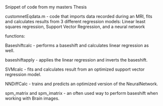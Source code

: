 Snippet of code from my masters Thesis

customnetEqdata.m - code that imports data recorded during an MRI, fits and calculates results from 3 different regression models:
Linear least squares regression, Support Vector Regression, and a neural network

functions:

Baseshiftcalc - performs a baseshift and calculates linear regression as well.

baseshiftapply - applies the linear regression and inverts the baseshift.

SVMcalc - fits and calculates result from an optimized support vector regression model.

NNDiffCalc - trains and predicts an optimized version of the NeuralNetwork.

spm_matrix and spm_imatrix - an often used way to perform baseshift when working with Brain images.
